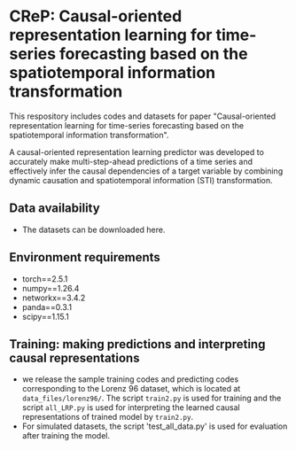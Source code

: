 # CReP: Causal-oriented representation learning for time-series forecasting based on the spatiotemporal information transformation
This respository includes codes and datasets for paper "Causal-oriented representation learning for time-series forecasting based on the spatiotemporal information transformation".

A causal-oriented representation learning predictor was developed to accurately make multi-step-ahead predictions of a time series and effectively infer the causal dependencies of a target variable by combining dynamic causation and spatiotemporal information (STI) transformation.

## Data  availability
- The datasets can be downloaded here.


## Environment requirements
- torch==2.5.1
- numpy==1.26.4
- networkx==3.4.2
- panda==0.3.1
- scipy==1.15.1

## Training: making predictions and interpreting causal representations
- we release the sample training codes and predicting codes corresponding to the Lorenz 96 dataset, which is located at `data_files/lorenz96/`. The script `train2.py` is used for training and the script `all_LRP.py` is used for interpreting the learned causal representations of trained model by `train2.py`.
- For simulated datasets, the script 'test_all_data.py' is used for evaluation after training the model.

